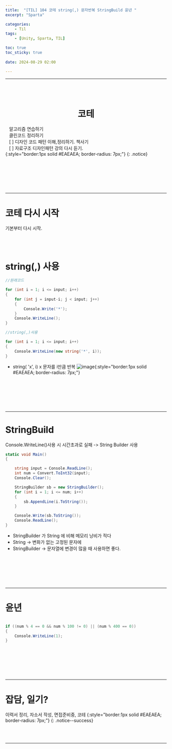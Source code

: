 ```yaml
---
title:  "[TIL] 104 코테 string(,) 문자반복 StringBuild 윤년 "
excerpt: "Sparta"

categories:
    - Til
tags:
    - [Unity, Sparta, TIL]

toc: true
toc_sticky: true
 
date: 2024-08-29 02:00

---
```

- - -


<BR><BR>

<center><H1>  코테 </H1></center>

&nbsp;&nbsp; 알고리즘 연습하기     
&nbsp;&nbsp; 클린코드 정리하기   
&nbsp;&nbsp; [ ] 디자인 코드 패턴 이해,정리하기. 책사기  
&nbsp;&nbsp; [ ] 자료구조 디자인패턴 강의 다시 듣기.   
{:style="border:1px solid #EAEAEA; border-radius: 7px;"}
{: .notice}  


<br><br><br><br><br>
- - - 

# 코테 다시 시작
기본부터 다시 시작.  

<br><br>

# string(,) 사용

<div class="notice--primary" markdown="1"> 

```c# 
//원래코드

for (int i = 1; i <= input; i++)
{
    for (int j = input-i; j < input; j++)
    {
        Console.Write('*');
    }
    Console.WriteLine();
}

//string(,)사용

for (int i = 1; i <= input; i++)
{
    Console.WriteLine(new string('*', i));
}

```
- string( 'x', i) x 문자를 i만큼 반복
![image](https://github.com/user-attachments/assets/46afca5c-44cd-4f19-8a29-78efa0013578){:style="border:1px solid #EAEAEA; border-radius: 7px;"}  

</div>

<br><br><br><br><br>
- - - 

# StringBuild
Console.WriteLine()사용 시 시간초과로 실패 -> String Builder 사용  

<div class="notice--primary" markdown="1"> 

```c# 
static void Main()
{

    string input = Console.ReadLine();
    int num = Convert.ToInt32(input);
    Console.Clear();

    StringBuilder sb = new StringBuilder();
    for (int i = 1; i <= num; i++)
    {
        sb.AppendLine(i.ToString());
    }

    Console.Write(sb.ToString());
    Console.ReadLine();
}

```
- StringBuilder 가 String 에 비해 메모리 낭비가 적다
- String -> 변화가 없는 고정된 문자에
- StringBuilder -> 문자열에 변경이 많을 때 사용하면 좋다.

</div>
 
<br><br><br><br><br>
- - - 

# 윤년

<div class="notice--primary" markdown="1"> 

```c# 

if ((num % 4 == 0 && num % 100 != 0) || (num % 400 == 0))
{
    Console.WriteLine(1); 
}

```

</div>

<br><br><br><br><br>
- - - 

# 잡담, 일기?
이력서 정리, 자소서 작성, 면접준비중, 코테
{:style="border:1px solid #EAEAEA; border-radius: 7px;"}
{: .notice--success}  

<br><br>
- - -
